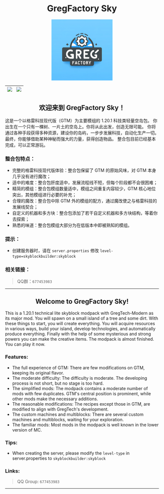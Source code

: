 <div align="center">

# GregFactory Sky

<img src="Title.png" width="200px">

| [![][curseforge-badge]][curseforge-download] | [![][discord-badge]][discord-link] |
| -------------------------------------------- | ---------------------------------- |
</div>

<h2 align="center">欢迎来到 GregFactory Sky！</h2>

这是一个以格雷科技现代版（GTM）为主要模组的 1.20.1 科技类轻量空岛包。
你出生在一个只有一棵树、一片土的空岛上。你将从此出发，创造无限可能。
你将通过各种手段获得多种资源，建设你的岛屿，一步步发展科技，自动化生产一切。
最终，你能够借助某种神秘而强大的力量，获得创造物品。
整合包目前已经基本完成，可以正常游玩。

### 整合包特点：

* 完整的格雷科技现代版体验：整合包保留了 GTM 的原始风味，对 GTM 本身几乎没有进行魔改；
* 适中的难度：整合包肝度适中，发展流程线不短，但每个阶段都不会很困难；
* 精简的模组：整合包模组数量适中，模组之间重复内容较少，GTM 核心地位突出，其他模组进行必要的补充；
* 合理的魔改：整合包中除 GTM 外的模组的配方，通过魔改使之与格雷科技的发展线契合；
* 自定义的机器和多方块：整合包添加了若干自定义机器和多方块结构，等着你去探索；
* 熟悉的味道：整合包模组大部分为在低版本中即被熟知的模组。

### 提示：

* 创建服务器时，请在 `server.properties` 修改 `level-type=skyblockbuilder:skyblock`

### 相关链接：

> QQ群：`677453983`

---

<h2 align="center">Welcome to GregFactory Sky!</h2>

This is a 1.20.1 technical lite skyblock modpack with GregTech-Modern as its major mod.
You will spawn on a small island of a tree and some dirt. With these things to start, you will create everything.
You will acquire resources in various ways, build your island, develop technologies, and automatically produce everything.
Finally with the help of some mysterious and strong powers you can make the creative items.
The modpack is almost finished. You can play it now.

### Features:

* The full experience of GTM: There are few modifications on GTM, keeping its original flavor.
* The moderate difficulty: The difficulty is moderate. The developing process is not short, but no stage is too hard.
* The simplified mods: The modpack contains a moderate number of mods with few duplicates. GTM's central position is prominent, while other mods make the necessary additions.
* The reasonable modifications: The recipes except those in GTM, are modified to align with GregTech's development.
* The custom machines and multiblocks: There are several custom machines and multiblocks, waiting for your exploration.
* The familiar mods: Most mods in the modpack is well known in the lower version of MC.

### Tips:

* When creating the server, please modify the `level-type` in server.properties to `skyblockbuilder:skyblock`

### Links:

> QQ Group: `677453983`

---

[curseforge-badge]: https://img.shields.io/curseforge/dt/963805?style=for-the-badge&logo=curseforge&label=CurseForge%20Downloads&labelColor=0d0d0d&color=ff784d
[curseforge-download]: https://www.curseforge.com/minecraft/modpacks/gregfactory-sky
[discord-badge]: https://img.shields.io/discord/1203359505841389670?style=for-the-badge&logo=discord&label=discord&labelColor=2b2d31&color=23a55a
[discord-link]: https://discord.gg/EbRDmZmGKz
